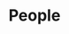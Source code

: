 ---
title: People
description: People deserve to follow
image:

# Badge style
style:
    background: "#2a9d8f"
    color: "#fff"
---